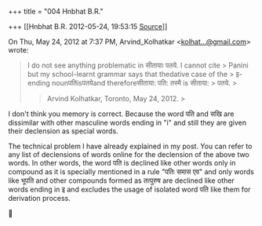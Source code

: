 +++
title = "004 Hnbhat B.R."

+++
[[Hnbhat B.R.	2012-05-24, 19:53:15 [Source](https://groups.google.com/g/samskrita/c/1ecxRWwFHos)]]



  
  

On Thu, May 24, 2012 at 7:37 PM, Arvind_Kolhatkar \<[kolhat...@gmail.com]()\> wrote:  

> I do not see anything problematic in सीतायाः पतये. I cannot cite > Panini but my school-learnt grammar says that thedative case of the > इ-ending nounपतिisपतयेand thereforeसीताया: पति: तस्मै is सीताया: > पतये. >
> 
> >   
> > 
> > 
> > Arvind Kolhatkar, Toronto, May 24, 2012. >
> 
> > 
> > 

  

I don't think you memory is correct. Because the word पति and सखि are dissimilar with other masculine words ending in "i" and still they are given their declension as special words.

  

The technical problem I have already explained in my post. You can refer to any list of declensions of words online for the declension of the above two words. In other words, the word पति is declined like other words only in compound as it is specially mentioned in a rule "पतिः समास एव" and only words like भूपति and other compounds formed as तत्पुरुष are declined like other words ending in इ and excludes the usage of isolated word पति like them for derivation process.



